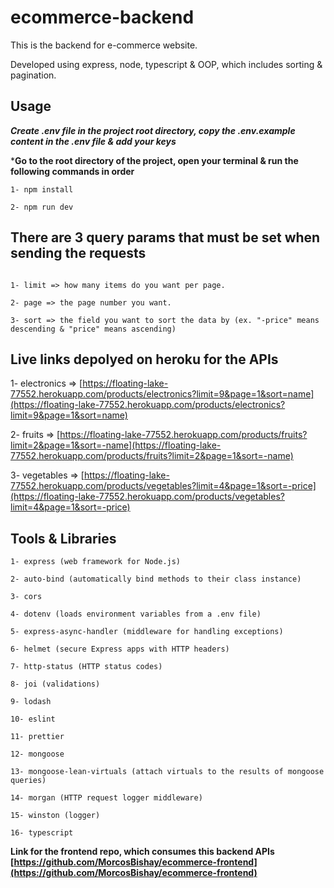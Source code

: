 # ecommerce-backend

This is the backend for e-commerce website. 

Developed using express, node, typescript & OOP, which includes sorting & pagination.

## Usage

***Create .env file in the project root directory, copy the .env.example content in the .env file & add your keys*** 

***Go to the root directory of the project, open your terminal & run the following commands in order**
```
1- npm install

2- npm run dev
```

## There are 3 query params that must be set when sending the requests
```

1- limit => how many items do you want per page.

2- page => the page number you want.

3- sort => the field you want to sort the data by (ex. "-price" means descending & "price" means ascending)

```

## Live links depolyed on heroku for the APIs

1- electronics => [https://floating-lake-77552.herokuapp.com/products/electronics?limit=9&page=1&sort=name](https://floating-lake-77552.herokuapp.com/products/electronics?limit=9&page=1&sort=name)

2- fruits => [https://floating-lake-77552.herokuapp.com/products/fruits?limit=2&page=1&sort=-name](https://floating-lake-77552.herokuapp.com/products/fruits?limit=2&page=1&sort=-name)

3- vegetables => [https://floating-lake-77552.herokuapp.com/products/vegetables?limit=4&page=1&sort=-price](https://floating-lake-77552.herokuapp.com/products/vegetables?limit=4&page=1&sort=-price)




## Tools & Libraries

```
1- express (web framework for Node.js)

2- auto-bind (automatically bind methods to their class instance)

3- cors

4- dotenv (loads environment variables from a .env file)

5- express-async-handler (middleware for handling exceptions)

6- helmet (secure Express apps with HTTP headers)

7- http-status (HTTP status codes)

8- joi (validations)

9- lodash

10- eslint

11- prettier

12- mongoose

13- mongoose-lean-virtuals (attach virtuals to the results of mongoose queries)

14- morgan (HTTP request logger middleware)

15- winston (logger)

16- typescript

```

**Link for the frontend repo, which consumes this backend APIs [https://github.com/MorcosBishay/ecommerce-frontend](https://github.com/MorcosBishay/ecommerce-frontend)**


